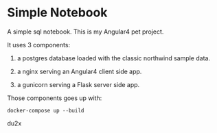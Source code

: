 # Simple Notebook

A simple sql notebook. This is my Angular4 pet project.

It uses 3 components:

1. a postgres database loaded with the classic northwind sample data.

2. a nginx serving an Angular4 client side app.

3. a gunicorn serving a Flask server side app.


Those components goes up with:

```
docker-compose up --build
```


du2x
